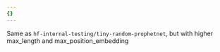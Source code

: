 ```yaml
---
{}
---
```

Same as `hf-internal-testing/tiny-random-prophetnet`, but with higher max_length and max_position_embedding